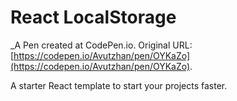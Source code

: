 # React LocalStorage
 _A Pen created at CodePen.io. Original URL: [https://codepen.io/Avutzhan/pen/OYKaZo](https://codepen.io/Avutzhan/pen/OYKaZo).

 A starter React template to start your projects faster.
